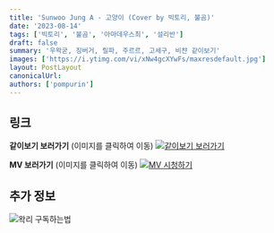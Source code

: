 ```yaml
---
title: 'Sunwoo Jung A - 고양이 (Cover by 빅토리, 불곰)'
date: '2023-08-14'
tags: ['빅토리', '불곰', '아마데우스최', '설리반']
draft: false
summary: '우왁굳, 징버거, 릴파, 주르르, 고세구, 비챤 같이보기'
images: ['https://i.ytimg.com/vi/xNw4gcXYwFs/maxresdefault.jpg']
layout: PostLayout
canonicalUrl:
authors: ['pompurin']
---
```


## 링크

**같이보기 보러가기** (이미지를 클릭하여 이동)
[![같이보기 보러가기](https://cdn.discordapp.com/attachments/1136601898116464710/1137050327938506852/logo.png)](https://cafe.naver.com/steamindiegame/12436728)

**MV 보러가기** (이미지를 클릭하여 이동)
[![MV 시청하기](https://i.ytimg.com/vi/xNw4gcXYwFs/maxresdefault.jpg)](https://youtu.be/xNw4gcXYwFs)

## 추가 정보

![왁리 구독하는법](https://cdn.discordapp.com/attachments/1136601898116464710/1137049857136267374/--2cut.gif)
